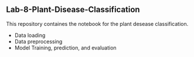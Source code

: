 ## Lab-8-Plant-Disease-Classification

This repository containes the notebook for the plant desease classification.
- Data loading
- Data preprocessing
- Model Training, prediction, and evaluation
